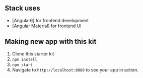 ## Stack  uses
* [Angular6] for frontend development
* [Angular Material] for frontend UI


## Making new app with this kit
1. Clone this starter kit
1. `npm install`
1. `npm start`
1. Navigate to `http://localhost:8080` to see your app in action.
